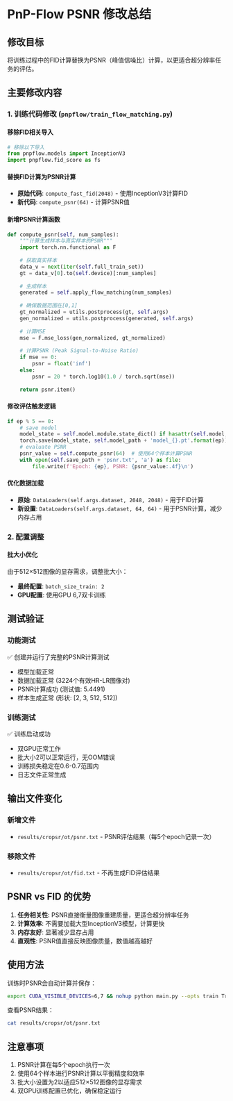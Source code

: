 # PnP-Flow PSNR 修改总结

## 修改目标
将训练过程中的FID计算替换为PSNR（峰值信噪比）计算，以更适合超分辨率任务的评估。

## 主要修改内容

### 1. 训练代码修改 (`pnpflow/train_flow_matching.py`)

#### 移除FID相关导入
```python
# 移除以下导入
from pnpflow.models import InceptionV3
import pnpflow.fid_score as fs
```

#### 替换FID计算为PSNR计算
- **原始代码**: `compute_fast_fid(2048)` - 使用InceptionV3计算FID
- **新代码**: `compute_psnr(64)` - 计算PSNR值

#### 新增PSNR计算函数
```python
def compute_psnr(self, num_samples):
    """计算生成样本与真实样本的PSNR"""
    import torch.nn.functional as F
    
    # 获取真实样本
    data_v = next(iter(self.full_train_set))
    gt = data_v[0].to(self.device)[:num_samples]
    
    # 生成样本
    generated = self.apply_flow_matching(num_samples)
    
    # 确保数据范围在[0,1]
    gt_normalized = utils.postprocess(gt, self.args)
    gen_normalized = utils.postprocess(generated, self.args)
    
    # 计算MSE
    mse = F.mse_loss(gen_normalized, gt_normalized)
    
    # 计算PSNR (Peak Signal-to-Noise Ratio)
    if mse == 0:
        psnr = float('inf')
    else:
        psnr = 20 * torch.log10(1.0 / torch.sqrt(mse))
    
    return psnr.item()
```

#### 修改评估触发逻辑
```python
if ep % 5 == 0:
    # save model
    model_state = self.model.module.state_dict() if hasattr(self.model, 'module') else self.model.state_dict()
    torch.save(model_state, self.model_path + 'model_{}.pt'.format(ep))
    # evaluate PSNR
    psnr_value = self.compute_psnr(64)  # 使用64个样本计算PSNR
    with open(self.save_path + 'psnr.txt', 'a') as file:
        file.write(f'Epoch: {ep}, PSNR: {psnr_value:.4f}\n')
```

#### 优化数据加载
- **原始**: `DataLoaders(self.args.dataset, 2048, 2048)` - 用于FID计算
- **新设置**: `DataLoaders(self.args.dataset, 64, 64)` - 用于PSNR计算，减少内存占用

### 2. 配置调整

#### 批大小优化
由于512×512图像的显存需求，调整批大小：
- **最终配置**: `batch_size_train: 2`
- **GPU配置**: 使用GPU 6,7双卡训练

## 测试验证

### 功能测试
✅ 创建并运行了完整的PSNR计算测试
- 模型加载正常
- 数据加载正常 (3224个有效HR-LR图像对)
- PSNR计算成功 (测试值: 5.4491)
- 样本生成正常 (形状: [2, 3, 512, 512])

### 训练测试
✅ 训练启动成功
- 双GPU正常工作
- 批大小2可以正常运行，无OOM错误
- 训练损失稳定在0.6-0.7范围内
- 日志文件正常生成

## 输出文件变化

### 新增文件
- `results/cropsr/ot/psnr.txt` - PSNR评估结果（每5个epoch记录一次）

### 移除文件
- `results/cropsr/ot/fid.txt` - 不再生成FID评估结果

## PSNR vs FID 的优势

1. **任务相关性**: PSNR直接衡量图像重建质量，更适合超分辨率任务
2. **计算效率**: 不需要加载大型InceptionV3模型，计算更快
3. **内存友好**: 显著减少显存占用
4. **直观性**: PSNR值直接反映图像质量，数值越高越好

## 使用方法

训练时PSNR会自动计算并保存：
```bash
export CUDA_VISIBLE_DEVICES=6,7 && nohup python main.py --opts train True eval False &
```

查看PSNR结果：
```bash
cat results/cropsr/ot/psnr.txt
```

## 注意事项

1. PSNR计算在每5个epoch执行一次
2. 使用64个样本进行PSNR计算以平衡精度和效率
3. 批大小设置为2以适应512×512图像的显存需求
4. 双GPU训练配置已优化，确保稳定运行 